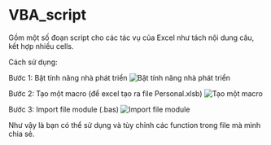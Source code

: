 # VBA_script

Gồm một số đoạn script cho các tác vụ của Excel như tách nội dung câu, kết hợp nhiều cells.

Cách sử dụng:

Bước 1: Bật tính năng nhà phát triển
![Bật tính năng nhà phát triển](https://drive.google.com/uc?export=view&id=1e-iujVr7sfkEkh8TjyWFdeW0GJQ-CZJq)

Bước 2: Tạo một macro (để excel tạo ra file Personal.xlsb)
![Tạo một macro](https://drive.google.com/uc?export=view&id=1wH33jItJgnjBjD0m5h357anQgRspTJnb)

Bước 3: Import file module (.bas)
![Import file module](https://drive.google.com/uc?export=view&id=18Ej2cC1RXRKqZlGpBKUGqfj9q_SgRD6l)

Như vậy là bạn có thể sử dụng và tùy chỉnh các function trong file mà mình chia sẻ.

